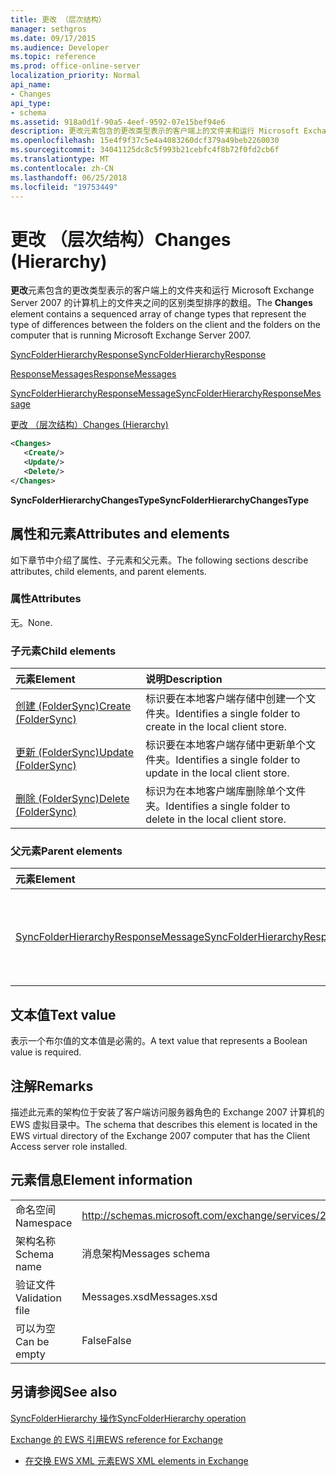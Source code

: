 ```yaml
---
title: 更改 （层次结构）
manager: sethgros
ms.date: 09/17/2015
ms.audience: Developer
ms.topic: reference
ms.prod: office-online-server
localization_priority: Normal
api_name:
- Changes
api_type:
- schema
ms.assetid: 918a0d1f-90a5-4eef-9592-07e15bef94e6
description: 更改元素包含的更改类型表示的客户端上的文件夹和运行 Microsoft Exchange Server 2007 的计算机上的文件夹之间的区别类型排序的数组。
ms.openlocfilehash: 15e4f9f37c5e4a4083260dcf379a49beb2260030
ms.sourcegitcommit: 34041125dc8c5f993b21cebfc4f8b72f0fd2cb6f
ms.translationtype: MT
ms.contentlocale: zh-CN
ms.lasthandoff: 06/25/2018
ms.locfileid: "19753449"
---
```

# <a name="changes-hierarchy"></a><span data-ttu-id="5dfbf-103">更改 （层次结构）</span><span class="sxs-lookup"><span data-stu-id="5dfbf-103">Changes (Hierarchy)</span></span>

<span data-ttu-id="5dfbf-104">**更改**元素包含的更改类型表示的客户端上的文件夹和运行 Microsoft Exchange Server 2007 的计算机上的文件夹之间的区别类型排序的数组。</span><span class="sxs-lookup"><span data-stu-id="5dfbf-104">The **Changes** element contains a sequenced array of change types that represent the type of differences between the folders on the client and the folders on the computer that is running Microsoft Exchange Server 2007.</span></span> 
  
[<span data-ttu-id="5dfbf-105">SyncFolderHierarchyResponse</span><span class="sxs-lookup"><span data-stu-id="5dfbf-105">SyncFolderHierarchyResponse</span></span>](syncfolderhierarchyresponse.md)
  
[<span data-ttu-id="5dfbf-106">ResponseMessages</span><span class="sxs-lookup"><span data-stu-id="5dfbf-106">ResponseMessages</span></span>](responsemessages.md)
  
[<span data-ttu-id="5dfbf-107">SyncFolderHierarchyResponseMessage</span><span class="sxs-lookup"><span data-stu-id="5dfbf-107">SyncFolderHierarchyResponseMessage</span></span>](syncfolderhierarchyresponsemessage.md)
  
[<span data-ttu-id="5dfbf-108">更改 （层次结构）</span><span class="sxs-lookup"><span data-stu-id="5dfbf-108">Changes (Hierarchy)</span></span>](changes-hierarchy.md)
  
```xml
<Changes>
   <Create/>
   <Update/>
   <Delete/>
</Changes>
```

 <span data-ttu-id="5dfbf-109">**SyncFolderHierarchyChangesType**</span><span class="sxs-lookup"><span data-stu-id="5dfbf-109">**SyncFolderHierarchyChangesType**</span></span>
## <a name="attributes-and-elements"></a><span data-ttu-id="5dfbf-110">属性和元素</span><span class="sxs-lookup"><span data-stu-id="5dfbf-110">Attributes and elements</span></span>

<span data-ttu-id="5dfbf-111">如下章节中介绍了属性、子元素和父元素。</span><span class="sxs-lookup"><span data-stu-id="5dfbf-111">The following sections describe attributes, child elements, and parent elements.</span></span>
  
### <a name="attributes"></a><span data-ttu-id="5dfbf-112">属性</span><span class="sxs-lookup"><span data-stu-id="5dfbf-112">Attributes</span></span>

<span data-ttu-id="5dfbf-113">无。</span><span class="sxs-lookup"><span data-stu-id="5dfbf-113">None.</span></span>
  
### <a name="child-elements"></a><span data-ttu-id="5dfbf-114">子元素</span><span class="sxs-lookup"><span data-stu-id="5dfbf-114">Child elements</span></span>

|<span data-ttu-id="5dfbf-115">**元素**</span><span class="sxs-lookup"><span data-stu-id="5dfbf-115">**Element**</span></span>|<span data-ttu-id="5dfbf-116">**说明**</span><span class="sxs-lookup"><span data-stu-id="5dfbf-116">**Description**</span></span>|
|:-----|:-----|
|[<span data-ttu-id="5dfbf-117">创建 (FolderSync)</span><span class="sxs-lookup"><span data-stu-id="5dfbf-117">Create (FolderSync)</span></span>](create-foldersync.md) <br/> |<span data-ttu-id="5dfbf-118">标识要在本地客户端存储中创建一个文件夹。</span><span class="sxs-lookup"><span data-stu-id="5dfbf-118">Identifies a single folder to create in the local client store.</span></span>  <br/> |
|[<span data-ttu-id="5dfbf-119">更新 (FolderSync)</span><span class="sxs-lookup"><span data-stu-id="5dfbf-119">Update (FolderSync)</span></span>](update-foldersync.md) <br/> |<span data-ttu-id="5dfbf-120">标识要在本地客户端存储中更新单个文件夹。</span><span class="sxs-lookup"><span data-stu-id="5dfbf-120">Identifies a single folder to update in the local client store.</span></span>  <br/> |
|[<span data-ttu-id="5dfbf-121">删除 (FolderSync)</span><span class="sxs-lookup"><span data-stu-id="5dfbf-121">Delete (FolderSync)</span></span>](delete-foldersync.md) <br/> |<span data-ttu-id="5dfbf-122">标识为在本地客户端库删除单个文件夹。</span><span class="sxs-lookup"><span data-stu-id="5dfbf-122">Identifies a single folder to delete in the local client store.</span></span>  <br/> |
   
### <a name="parent-elements"></a><span data-ttu-id="5dfbf-123">父元素</span><span class="sxs-lookup"><span data-stu-id="5dfbf-123">Parent elements</span></span>

|<span data-ttu-id="5dfbf-124">**元素**</span><span class="sxs-lookup"><span data-stu-id="5dfbf-124">**Element**</span></span>|<span data-ttu-id="5dfbf-125">**说明**</span><span class="sxs-lookup"><span data-stu-id="5dfbf-125">**Description**</span></span>|
|:-----|:-----|
|[<span data-ttu-id="5dfbf-126">SyncFolderHierarchyResponseMessage</span><span class="sxs-lookup"><span data-stu-id="5dfbf-126">SyncFolderHierarchyResponseMessage</span></span>](syncfolderhierarchyresponsemessage.md) <br/> |<span data-ttu-id="5dfbf-127">包含状态和 SyncFolderHierarchy 请求的结果。</span><span class="sxs-lookup"><span data-stu-id="5dfbf-127">Contains the status and result of a SyncFolderHierarchy request.</span></span>  <br/> |
   
## <a name="text-value"></a><span data-ttu-id="5dfbf-128">文本值</span><span class="sxs-lookup"><span data-stu-id="5dfbf-128">Text value</span></span>

<span data-ttu-id="5dfbf-129">表示一个布尔值的文本值是必需的。</span><span class="sxs-lookup"><span data-stu-id="5dfbf-129">A text value that represents a Boolean value is required.</span></span>
  
## <a name="remarks"></a><span data-ttu-id="5dfbf-130">注解</span><span class="sxs-lookup"><span data-stu-id="5dfbf-130">Remarks</span></span>

<span data-ttu-id="5dfbf-131">描述此元素的架构位于安装了客户端访问服务器角色的 Exchange 2007 计算机的 EWS 虚拟目录中。</span><span class="sxs-lookup"><span data-stu-id="5dfbf-131">The schema that describes this element is located in the EWS virtual directory of the Exchange 2007 computer that has the Client Access server role installed.</span></span>
  
## <a name="element-information"></a><span data-ttu-id="5dfbf-132">元素信息</span><span class="sxs-lookup"><span data-stu-id="5dfbf-132">Element information</span></span>

|||
|:-----|:-----|
|<span data-ttu-id="5dfbf-133">命名空间</span><span class="sxs-lookup"><span data-stu-id="5dfbf-133">Namespace</span></span>  <br/> |http://schemas.microsoft.com/exchange/services/2006/messages  <br/> |
|<span data-ttu-id="5dfbf-134">架构名称</span><span class="sxs-lookup"><span data-stu-id="5dfbf-134">Schema name</span></span>  <br/> |<span data-ttu-id="5dfbf-135">消息架构</span><span class="sxs-lookup"><span data-stu-id="5dfbf-135">Messages schema</span></span>  <br/> |
|<span data-ttu-id="5dfbf-136">验证文件</span><span class="sxs-lookup"><span data-stu-id="5dfbf-136">Validation file</span></span>  <br/> |<span data-ttu-id="5dfbf-137">Messages.xsd</span><span class="sxs-lookup"><span data-stu-id="5dfbf-137">Messages.xsd</span></span>  <br/> |
|<span data-ttu-id="5dfbf-138">可以为空</span><span class="sxs-lookup"><span data-stu-id="5dfbf-138">Can be empty</span></span>  <br/> |<span data-ttu-id="5dfbf-139">False</span><span class="sxs-lookup"><span data-stu-id="5dfbf-139">False</span></span>  <br/> |
   
## <a name="see-also"></a><span data-ttu-id="5dfbf-140">另请参阅</span><span class="sxs-lookup"><span data-stu-id="5dfbf-140">See also</span></span>



[<span data-ttu-id="5dfbf-141">SyncFolderHierarchy 操作</span><span class="sxs-lookup"><span data-stu-id="5dfbf-141">SyncFolderHierarchy operation</span></span>](syncfolderhierarchy-operation.md)


[<span data-ttu-id="5dfbf-142">Exchange 的 EWS 引用</span><span class="sxs-lookup"><span data-stu-id="5dfbf-142">EWS reference for Exchange</span></span>](ews-reference-for-exchange.md)
  
- [<span data-ttu-id="5dfbf-143">在交换 EWS XML 元素</span><span class="sxs-lookup"><span data-stu-id="5dfbf-143">EWS XML elements in Exchange</span></span>](ews-xml-elements-in-exchange.md)


